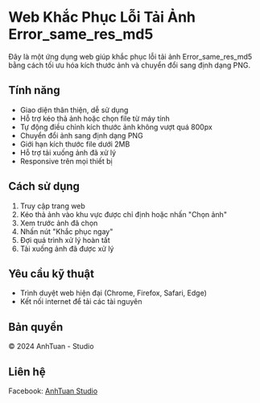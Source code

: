 # Web Khắc Phục Lỗi Tải Ảnh Error_same_res_md5

Đây là một ứng dụng web giúp khắc phục lỗi tải ảnh Error_same_res_md5 bằng cách tối ưu hóa kích thước ảnh và chuyển đổi sang định dạng PNG.

## Tính năng

- Giao diện thân thiện, dễ sử dụng
- Hỗ trợ kéo thả ảnh hoặc chọn file từ máy tính
- Tự động điều chỉnh kích thước ảnh không vượt quá 800px
- Chuyển đổi ảnh sang định dạng PNG
- Giới hạn kích thước file dưới 2MB
- Hỗ trợ tải xuống ảnh đã xử lý
- Responsive trên mọi thiết bị

## Cách sử dụng

1. Truy cập trang web
2. Kéo thả ảnh vào khu vực được chỉ định hoặc nhấn "Chọn ảnh"
3. Xem trước ảnh đã chọn
4. Nhấn nút "Khắc phục ngay"
5. Đợi quá trình xử lý hoàn tất
6. Tải xuống ảnh đã được xử lý

## Yêu cầu kỹ thuật

- Trình duyệt web hiện đại (Chrome, Firefox, Safari, Edge)
- Kết nối internet để tải các tài nguyên

## Bản quyền

© 2024 AnhTuan - Studio

## Liên hệ

Facebook: [AnhTuan Studio](https://www.facebook.com/profile.php?id=100081523282703) 